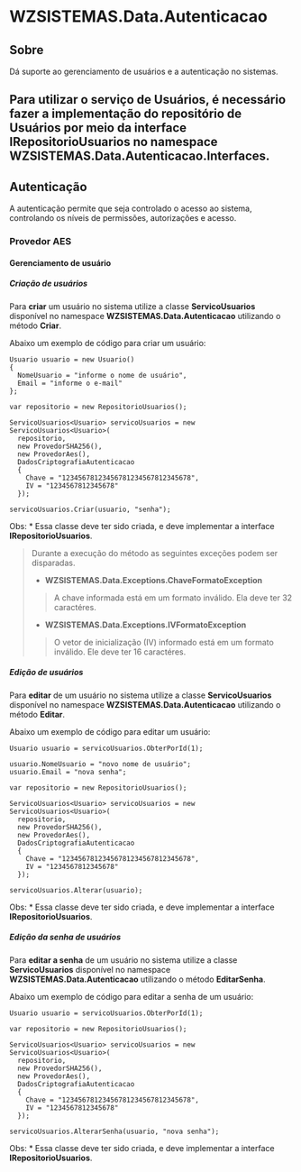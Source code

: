 # WZSISTEMAS.Data.Autenticacao

## Sobre

Dá suporte ao gerenciamento de usuários e a autenticação no sistemas.

## Para utilizar o serviço de Usuários, é necessário fazer a implementação do repositório de Usuários por meio da interface **IRepositorioUsuarios** no namespace **WZSISTEMAS.Data.Autenticacao.Interfaces**.

## Autenticação

A autenticação permite que seja controlado o acesso ao sistema, controlando os níveis de permissões, autorizações e acesso.
### Provedor AES

#### Gerenciamento de usuário
##### Criação de usuários

Para **criar** um usuário no sistema utilize a classe **ServicoUsuarios** disponível no namespace **WZSISTEMAS.Data.Autenticacao** utilizando o método **Criar**.

Abaixo um exemplo de código para criar um usuário:

```
Usuario usuario = new Usuario()
{
  NomeUsuario = "informe o nome de usuário",
  Email = "informe o e-mail"
};

var repositorio = new RepositorioUsuarios();

ServicoUsuarios<Usuario> servicoUsuarios = new ServicoUsuarios<Usuario>(
  repositorio,
  new ProvedorSHA256(),
  new ProvedorAes(),
  DadosCriptografiaAutenticacao 
  {
    Chave = "12345678123456781234567812345678",
    IV = "1234567812345678"
  });
    
servicoUsuarios.Criar(usuario, "senha");
```

Obs: * Essa classe deve ter sido criada, e deve implementar a interface **IRepositorioUsuarios**.

> Durante a execução do método as seguintes exceções podem ser disparadas.
> * **WZSISTEMAS.Data.Exceptions.ChaveFormatoException**
>> A chave informada está em um formato inválido. Ela deve ter 32 caractéres.
> * **WZSISTEMAS.Data.Exceptions.IVFormatoException**
>> O vetor de inicialização (IV) informado está em um formato inválido. Ele deve ter 16 caractéres.

##### Edição de usuários

Para **editar** de um usuário no sistema utilize a classe **ServicoUsuarios** disponível no namespace **WZSISTEMAS.Data.Autenticacao** utilizando o método **Editar**.

Abaixo um exemplo de código para editar um usuário:

```
Usuario usuario = servicoUsuarios.ObterPorId(1);

usuario.NomeUsuario = "novo nome de usuário";
usuario.Email = "nova senha";

var repositorio = new RepositorioUsuarios();

ServicoUsuarios<Usuario> servicoUsuarios = new ServicoUsuarios<Usuario>(
  repositorio,
  new ProvedorSHA256(),
  new ProvedorAes(),
  DadosCriptografiaAutenticacao 
  {
    Chave = "12345678123456781234567812345678",
    IV = "1234567812345678"
  });
    
servicoUsuarios.Alterar(usuario);
```

Obs: * Essa classe deve ter sido criada, e deve implementar a interface **IRepositorioUsuarios**.

##### Edição da senha de usuários

Para **editar a senha** de um usuário no sistema utilize a classe **ServicoUsuarios** disponível no namespace **WZSISTEMAS.Data.Autenticacao** utilizando o método **EditarSenha**.

Abaixo um exemplo de código para editar a senha de um usuário:

```
Usuario usuario = servicoUsuarios.ObterPorId(1);

var repositorio = new RepositorioUsuarios();

ServicoUsuarios<Usuario> servicoUsuarios = new ServicoUsuarios<Usuario>(
  repositorio,
  new ProvedorSHA256(),
  new ProvedorAes(),
  DadosCriptografiaAutenticacao 
  {
    Chave = "12345678123456781234567812345678",
    IV = "1234567812345678"
  });
    
servicoUsuarios.AlterarSenha(usuario, "nova senha");
```

Obs: * Essa classe deve ter sido criada, e deve implementar a interface **IRepositorioUsuarios**.
